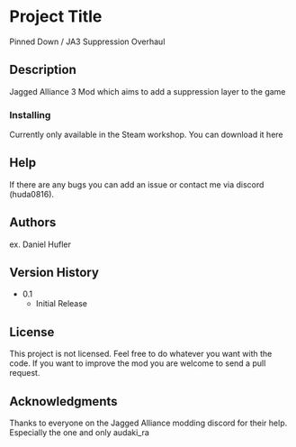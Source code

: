 # Project Title

Pinned Down / JA3 Suppression Overhaul

## Description

Jagged Alliance 3 Mod which aims to add a suppression layer to the game

### Installing

Currently only available in the Steam workshop. You can download it here

## Help

If there are any bugs you can add an issue or contact me via discord (huda0816).

## Authors

ex. Daniel Hufler

## Version History

* 0.1
    * Initial Release

## License

This project is not licensed. Feel free to do whatever you want with the code. If you want to improve the mod you are welcome to send a pull request.

## Acknowledgments

Thanks to everyone on the Jagged Alliance modding discord for their help. Especially the one and only audaki_ra